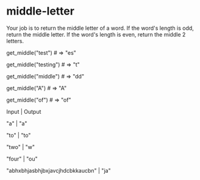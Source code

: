 # middle-letter

Your job is to return the middle letter of a word. If the word's length is odd, return the middle letter. If the word's length is even, return the middle 2 letters.

get_middle("test") # => "es"

get_middle("testing") # => "t"

get_middle("middle") # => "dd"

get_middle("A") # => "A"

get_middle("of") # => "of"

Input     |     Output

"a"       |       "a"

"to"      |       "to"

"two"     |       "w"

"four"    |       "ou"

"abhxbhjasbhjbxjavcjhdcbkkaucbn"  |   "ja"
